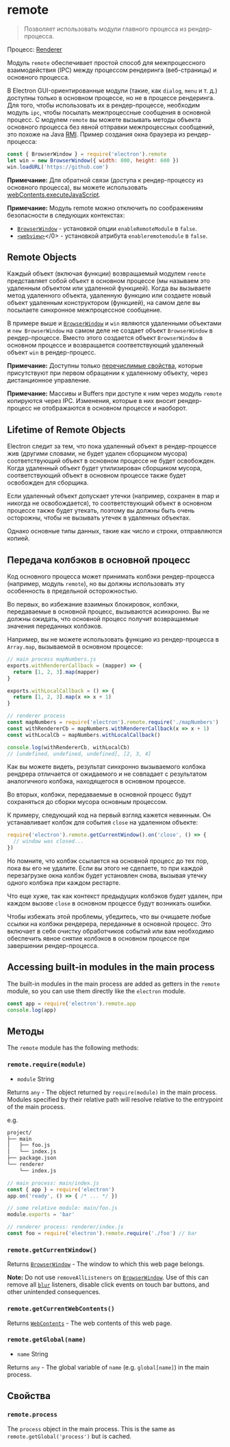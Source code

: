 # remote

> Позволяет использовать модули главного процесса из рендер-процесса.

Процесс: [Renderer](../glossary.md#renderer-process)

Модуль `remote` обеспечивает простой способ для межпроцессного взаимодействия (IPC) между процессом рендеринга (веб-страницы) и основного процесса.

В Electron GUI-ориентированные модули (такие, как `dialog`, `menu` и т. д.) доступны только в основном процессе, но не в процессе рендеринга. Для того, чтобы использовать их в рендер-процессе, необходим модуль `ipc`, чтобы посылать межпроцессные сообщения в основной процесс. С модулем `remote` вы можете вызывать методы объекта основного процесса без явной отправки межпроцессных сообщений, это похоже на Java [RMI](https://en.wikipedia.org/wiki/Java_remote_method_invocation). Пример создания окна браузера из рендер-процесса:

```javascript
const { BrowserWindow } = require('electron').remote
let win = new BrowserWindow({ width: 800, height: 600 })
win.loadURL('https://github.com')
```

**Примечание:** Для обратной связи (доступа к рендер-процессу из основного процесса), вы можете использовать [webContents.executeJavaScript](web-contents.md#contentsexecutejavascriptcode-usergesture-callback).

**Примечание:** Модуль remote можно отключить по соображениям безопасности в следующих контекстах:

* [`BrowserWindow`](browser-window.md) - установкой опции `enableRemoteModule` в `false`.
* [`<webview>`](webview-tag.md)<webview></0> - установкой атрибута `enableremotemodule` в `false`.

## Remote Objects

Каждый объект (включая функции) возвращаемый модулем `remote` представляет собой объект в основном процессе (мы называем это удаленным объектом или удаленной функцией). Когда вы вызываете метод удаленного объекта, удаленную функцию или создаете новый объект удаленным конструктором (функцией), на самом деле вы посылаете синхронное межпроцессное сообщение.

В примере выше и [`BrowserWindow`](browser-window.md) и `win` являются удаленными объектами и `new BrowserWindow` на самом деле не создает объект `BrowserWindow` в рендер-процессе. Вместо этого создается объект `BrowserWindow` в основном процессе и возвращается соответствующий удаленный объект `win` в рендер-процесс.

**Примечание:** Доступны только [перечислимые свойства](https://developer.mozilla.org/en-US/docs/Web/JavaScript/Enumerability_and_ownership_of_properties), которые присутствуют при первом обращении к удаленному объекту, через дистанционное управление.

**Примечание:** Массивы и Buffers при доступе к ним через модуль `remote` копируются через IPC. Изменения, которые в них вносит рендер-процесс не отображаются в основном процессе и наоборот.

## Lifetime of Remote Objects

Electron следит за тем, что пока удаленный объект в рендер-процессе жив (другими словами, не будет удален сборщиком мусора) соответствующий объект в основном процессе не будет освобожден. Когда удаленный объект будет утилизирован сборщиком мусора, соответствующий объект в основном процессе также будет освобожден для сборщика.

Если удаленный объект допускает утечки (например, сохранен в map и никогда не освобождается), то соответствующий объект в основном процессе также будет утекать, поэтому вы должны быть очень осторожны, чтобы не вызывать утечек в удаленных объектах.

Однако основные типы данных, такие как число и строки, отправляются копией.

## Передача колбэков в основной процесс

Код основного процесса может принимать колбэки рендер-процесса (например, модуль `remote`), но вы должны использовать эту особенность в предельной осторожностью.

Во первых, во избежание взаимных блокировок, колбэки, передаваемые в основной процесс, вызываются асинхронно. Вы не должны ожидать, что основной процесс получит возвращаемые значения переданных колбэков.

Например, вы не можете использовать функцию из рендер-процесса в `Array.map`, вызываемой в основном процессе:

```javascript
// main process mapNumbers.js
exports.withRendererCallback = (mapper) => {
  return [1, 2, 3].map(mapper)
}

exports.withLocalCallback = () => {
  return [1, 2, 3].map(x => x + 1)
}
```

```javascript
// renderer process
const mapNumbers = require('electron').remote.require('./mapNumbers')
const withRendererCb = mapNumbers.withRendererCallback(x => x + 1)
const withLocalCb = mapNumbers.withLocalCallback()

console.log(withRendererCb, withLocalCb)
// [undefined, undefined, undefined], [2, 3, 4]
```

Как вы можете видеть, результат синхронно вызываемого колбэка рендрера отличается от ожидаемого и не совпадает с результатом аналогичного колбэка, находящегося в основном процессе.

Во вторых, колбэки, передаваемые в основной процесс будут сохраняться до сборки мусора основным процессом.

К примеру, следующий код на первый взгляд кажется невинным. Он устанавливает колбэк для события `close` на удаленном объекте:

```javascript
require('electron').remote.getCurrentWindow().on('close', () => {
  // window was closed...
})
```

Но помните, что колбэк ссылается на основной процесс до тех пор, пока вы его не удалите. Если вы этого не сделаете, то при каждой перезагрузке окна колбэк будет установлен снова, вызывая утечку одного колбэка при каждом рестарте.

Что еще хуже, так как контекст предыдущих колбэков будет удален, при каждом вызове `close` в основном процессе будут возникать ошибки.

Чтобы избежать этой проблемы, убедитесь, что вы очищаете любые ссылки на колбэки рендерера, переданные в основной процесс. Это включает в себя очистку обработчиков событий или вам необходимо обеспечить явное снятие колбэков в основном процессе при завершении рендер-процесса.

## Accessing built-in modules in the main process

The built-in modules in the main process are added as getters in the `remote` module, so you can use them directly like the `electron` module.

```javascript
const app = require('electron').remote.app
console.log(app)
```

## Методы

The `remote` module has the following methods:

### `remote.require(module)`

* `module` String

Returns `any` - The object returned by `require(module)` in the main process. Modules specified by their relative path will resolve relative to the entrypoint of the main process.

e.g.

```sh
project/
├── main
│   ├── foo.js
│   └── index.js
├── package.json
└── renderer
    └── index.js
```

```js
// main process: main/index.js
const { app } = require('electron')
app.on('ready', () => { /* ... */ })
```

```js
// some relative module: main/foo.js
module.exports = 'bar'
```

```js
// renderer process: renderer/index.js
const foo = require('electron').remote.require('./foo') // bar
```

### `remote.getCurrentWindow()`

Returns [`BrowserWindow`](browser-window.md) - The window to which this web page belongs.

**Note:** Do not use `removeAllListeners` on [`BrowserWindow`](browser-window.md). Use of this can remove all [`blur`](https://developer.mozilla.org/en-US/docs/Web/Events/blur) listeners, disable click events on touch bar buttons, and other unintended consequences.

### `remote.getCurrentWebContents()`

Returns [`WebContents`](web-contents.md) - The web contents of this web page.

### `remote.getGlobal(name)`

* `name` String

Returns `any` - The global variable of `name` (e.g. `global[name]`) in the main process.

## Свойства

### `remote.process`

The `process` object in the main process. This is the same as `remote.getGlobal('process')` but is cached.